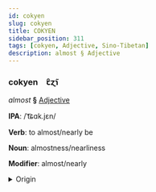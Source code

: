 ```yaml
---
id: cokyen
slug: cokyen
title: COKYEN
sidebar_position: 311
tags: [cokyen, Adjective, Sino-Tibetan]
description: almost § Adjective
---
```


### cokyen&emsp;<span kind="abugida">ꞇ̑ɀ̃ɿ</span>

*almost* **§** [Adjective](../../tags/Adjective)

**IPA**: /ˈt͡ɕɑk.jɛn/

**Verb**: to almost/nearly be

**Noun**: almostness/nearliness

**Modifier**: almost/nearly

<details>
    <summary>Origin</summary>
    Mandarin 差點 chàdiǎn [ʈʂʰatjɛn]<br/>
    <em>Sino-Tibetan Language Family</em>
</details>